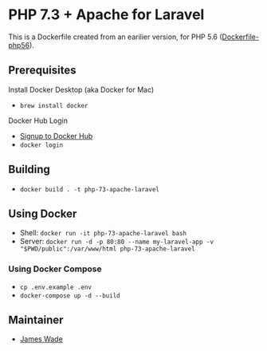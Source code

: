 # PHP 7.3 + Apache for Laravel

This is a Dockerfile created from an earilier version, for PHP 5.6 ([Dockerfile-php56](https://gist.github.com/jpswade/9a45b66111adaa4222f4652c586616be)).

## Prerequisites

Install Docker Desktop (aka Docker for Mac)

- `brew install docker`

Docker Hub Login

- [Signup to Docker Hub](https://hub.docker.com/signup)
- `docker login`

## Building

- `docker build . -t php-73-apache-laravel`

## Using Docker

- Shell: `docker run -it php-73-apache-laravel bash`
- Server: `docker run -d -p 80:80 --name my-laravel-app -v "$PWD/public":/var/www/html php-73-apache-laravel`

### Using Docker Compose

- `cp .env.example .env`
- `docker-compose up -d --build`

## Maintainer

- [James Wade](https://wade.be/)
